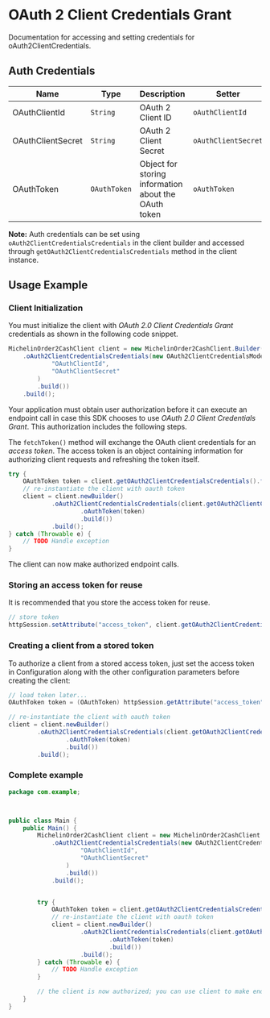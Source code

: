 
# OAuth 2 Client Credentials Grant



Documentation for accessing and setting credentials for oAuth2ClientCredentials.

## Auth Credentials

| Name | Type | Description | Setter | Getter |
|  --- | --- | --- | --- | --- |
| OAuthClientId | `String` | OAuth 2 Client ID | `oAuthClientId` | `getOAuthClientId()` |
| OAuthClientSecret | `String` | OAuth 2 Client Secret | `oAuthClientSecret` | `getOAuthClientSecret()` |
| OAuthToken | `OAuthToken` | Object for storing information about the OAuth token | `oAuthToken` | `getOAuthToken()` |



**Note:** Auth credentials can be set using `oAuth2ClientCredentialsCredentials` in the client builder and accessed through `getOAuth2ClientCredentialsCredentials` method in the client instance.

## Usage Example

### Client Initialization

You must initialize the client with *OAuth 2.0 Client Credentials Grant* credentials as shown in the following code snippet.

```java
MichelinOrder2CashClient client = new MichelinOrder2CashClient.Builder()
    .oAuth2ClientCredentialsCredentials(new OAuth2ClientCredentialsModel.Builder(
            "OAuthClientId",
            "OAuthClientSecret"
        )
        .build())
    .build();
```



Your application must obtain user authorization before it can execute an endpoint call in case this SDK chooses to use *OAuth 2.0 Client Credentials Grant*. This authorization includes the following steps.

The `fetchToken()` method will exchange the OAuth client credentials for an *access token*. The access token is an object containing information for authorizing client requests and refreshing the token itself.

```java
try {
    OAuthToken token = client.getOAuth2ClientCredentialsCredentials().fetchToken();
    // re-instantiate the client with oauth token
    client = client.newBuilder()
            .oAuth2ClientCredentialsCredentials(client.getOAuth2ClientCredentialsModel().toBuilder()
                    .oAuthToken(token)
                    .build())
            .build();
} catch (Throwable e) {
    // TODO Handle exception
}
```

The client can now make authorized endpoint calls.

### Storing an access token for reuse

It is recommended that you store the access token for reuse.

```java
// store token
httpSession.setAttribute("access_token", client.getOAuth2ClientCredentialsCredentials().getOAuthToken());
```

### Creating a client from a stored token

To authorize a client from a stored access token, just set the access token in Configuration along with the other configuration parameters before creating the client:

```java
// load token later...
OAuthToken token = (OAuthToken) httpSession.getAttribute("access_token");

// re-instantiate the client with oauth token
client = client.newBuilder()
        .oAuth2ClientCredentialsCredentials(client.getOAuth2ClientCredentialsModel().toBuilder()
                .oAuthToken(token)
                .build())
        .build();
```

### Complete example



```java
package com.example;



public class Main {
    public Main() {
        MichelinOrder2CashClient client = new MichelinOrder2CashClient.Builder()
            .oAuth2ClientCredentialsCredentials(new OAuth2ClientCredentialsModel.Builder(
                    "OAuthClientId",
                    "OAuthClientSecret"
                )
                .build())
            .build();


        try {
            OAuthToken token = client.getOAuth2ClientCredentialsCredentials().fetchToken();
            // re-instantiate the client with oauth token
            client = client.newBuilder()
                    .oAuth2ClientCredentialsCredentials(client.getOAuth2ClientCredentialsModel().toBuilder()
                            .oAuthToken(token)
                            .build())
                    .build();
        } catch (Throwable e) {
            // TODO Handle exception
        }

        // the client is now authorized; you can use client to make endpoint calls
    }
}
```


